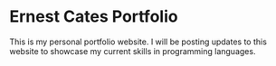 # Ernest Cates Portfolio

This is my personal portfolio website. I will be posting updates to this website to showcase my current skills in programming languages.